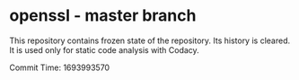 # openssl - master branch

This repository contains frozen state of the repository.
Its history is cleared. It is used only for static code
analysis with Codacy.

Commit Time: 1693993570